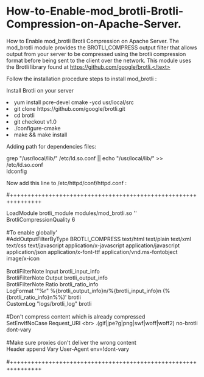 # How-to-Enable-mod_brotli-Brotli-Compression-on-Apache-Server.
How to Enable mod_brotli Brotli Compression on Apache Server.
<text>
The mod_brotli module provides the BROTLI_COMPRESS output filter that allows output from your server to be compressed using the brotli compression format before being sent to the client over the network. This module uses the Brotli library found at https://github.com/google/brotli.</text>


<p>Follow the installation procedure steps to install mod_brotli :</p>

<p>Install Brotli on your server</p>

<li>yum install pcre-devel cmake -ycd usr/local/src</li>
<li>git clone https://github.com/google/brotli.git</li>
<li>cd brotli</li>
<li>git checkout v1.0</li>
<li>./configure-cmake</li>
<li>make && make install</li>
<p>Adding path for dependencies files:</p>

grep "/usr/local/lib/" /etc/ld.so.conf || echo "/usr/local/lib/" >> /etc/ld.so.conf<br>
ldconfig

<p>Now add this line to /etc/httpd/conf/httpd.conf :</p>

#+++++++++++++++++++++++++++++++++++++++++++++++++++++++++++++++

LoadModule brotli_module modules/mod_brotli.so
'<IfModule mod_brotli.c>'<br>
BrotliCompressionQuality 6<br>
  <br>
#To enable globally'<br> 
#AddOutputFilterByType BROTLI_COMPRESS text/html text/plain text/xml text/css text/javascript application/x-javascript application/javascript application/json application/x-font-ttf application/vnd.ms-fontobject image/x-icon<br>
<br>
BrotliFilterNote Input brotli_input_info<br>
BrotliFilterNote Output brotli_output_info<br>
BrotliFilterNote Ratio brotli_ratio_info<br>
LogFormat '"%r" %{brotli_output_info}n/%{brotli_input_info}n (%{brotli_ratio_info}n%%)' brotli<br>
CustomLog "logs/brotli_log" brotli<br>
<br>
#Don't compress content which is already compressed<br>
SetEnvIfNoCase Request_URI \<br>
\.(gif|jpe?g|png|swf|woff|woff2) no-brotli dont-vary<br>
<br>
#Make sure proxies don't deliver the wrong content<br>
Header append Vary User-Agent env=!dont-vary<br>
</IfModule><br>
#+++++++++++++++++++++++++++++++++++++++++++++++++++++++++++++++<br>

